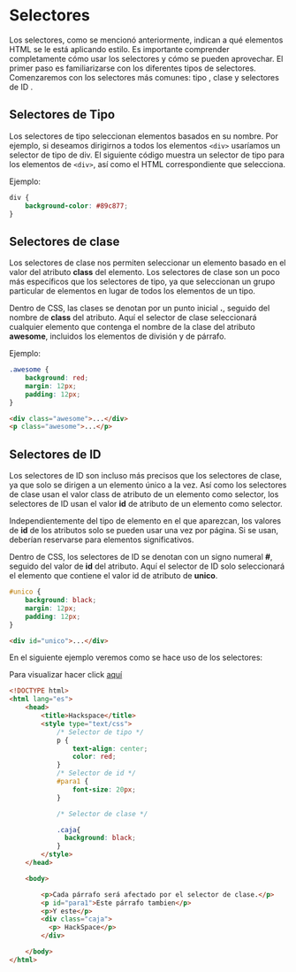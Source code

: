 # Selectores

Los selectores, como se mencionó anteriormente, indican a qué elementos HTML se le está aplicando estilo. Es importante comprender completamente cómo usar los selectores y cómo se pueden aprovechar. El primer paso es familiarizarse con los diferentes tipos de selectores. Comenzaremos con los selectores más comunes: tipo , clase y selectores de ID .

## Selectores de Tipo

Los selectores de tipo seleccionan elementos basados en su nombre. Por ejemplo, si deseamos dirigirnos a todos los elementos `<div>` usaríamos un selector de tipo de div. El siguiente código muestra un selector de tipo para los elementos de `<div>`, así como el HTML correspondiente que selecciona.

Ejemplo:

```css
div {
    background-color: #89c877;
}
```

## Selectores de clase

Los selectores de clase nos permiten seleccionar un elemento basado en el valor del atributo __class__ del elemento. Los selectores de clase son un poco más específicos que los selectores de tipo, ya que seleccionan un grupo particular de elementos en lugar de todos los elementos de un tipo.

Dentro de CSS, las clases se denotan por un punto inicial __.__, seguido del nombre de __class__ del atributo. Aquí el selector de clase seleccionará cualquier elemento que contenga el nombre de la clase del atributo __awesome__, incluidos los elementos de división y de párrafo.

Ejemplo:

```css
.awesome {
    background: red;
    margin: 12px;
    padding: 12px;
}
```

```html
<div class="awesome">...</div>
<p class="awesome">...</p>
```

## Selectores de ID

Los selectores de ID son incluso más precisos que los selectores de clase, ya que solo se dirigen a un elemento único a la vez. Así como los selectores de clase usan el valor class de atributo de un elemento como selector, los selectores de ID usan el valor __id__ de atributo de un elemento como selector.

Independientemente del tipo de elemento en el que aparezcan, los valores de __id__ de los atributos solo se pueden usar una vez por página. Si se usan, deberían reservarse para elementos significativos.

Dentro de CSS, los selectores de ID se denotan con un signo numeral __#__, seguido del valor de __id__ del atributo. Aquí el selector de ID solo seleccionará el elemento que contiene el valor id de atributo de __unico__.

```css
#unico {
    background: black;
    margin: 12px;
    padding: 12px;
}
```

```html
<div id="unico">...</div>
```

En el siguiente ejemplo veremos como se hace uso de los selectores:

Para visualizar hacer click [aquí](https://codepen.io/gersongams/pen/dJjqwo)

```html
<!DOCTYPE html>
<html lang="es">
    <head>
        <title>Hackspace</title>
        <style type="text/css">
            /* Selector de tipo */
            p {
                text-align: center;
                color: red;
            } 
            /* Selector de id */
            #para1 {
                font-size: 20px;
            }

            /* Selector de clase */

            .caja{
              background: black;
            }
        </style>
    </head>

    <body>

        <p>Cada párrafo será afectado por el selector de clase.</p>
        <p id="para1">Este párrafo tambien</p>
        <p>Y este</p>
        <div class="caja"> 
          <p> HackSpace</p>
        </div>

    </body>
</html>
```


